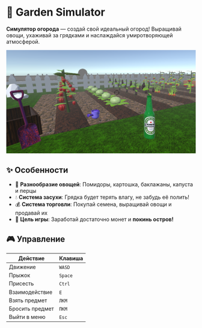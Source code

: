 # 🌱 Garden Simulator

**Симулятор огорода** — создай свой идеальный огород! Выращивай овощи, ухаживай за грядками и наслаждайся умиротворяющей атмосферой.

![Garden Screenshot](https://github.com/yan3znayu/Garden-Simulator/blob/main/Assets/Sprites/background.png) 

## ✨ Особенности

- 🍅 **Разнообразие овощей**: Помидоры, картошка, баклажаны, капуста и перцы 
- 💧 **Система засухи**: Грядка будет терять влагу, не забудь её полить!
- 💰 **Система торговли**: Покупай семена, выращивай овощи и продавай их
- 🚀 **Цель игры**: Заработай достаточно монет и **покинь остров!**

## 🎮 Управление

| Действие | Клавиша |
|----------|---------|
| Движение | `WASD` |
| Прыжок | `Space` |
| Присесть | `Ctrl` |
| Взаимодействие | `E` |
| Взять предмет | `ЛКМ` |
| Бросить предмет | `ПКМ` |
| Выйти в меню | `Esc` |
